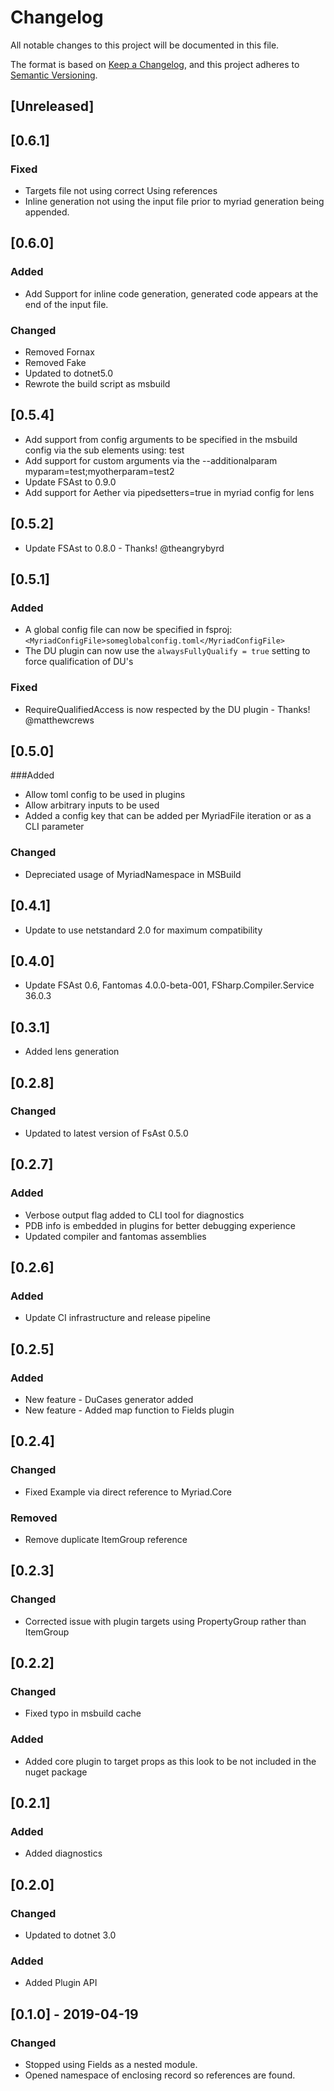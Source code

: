 # Changelog
All notable changes to this project will be documented in this file.

The format is based on [Keep a Changelog](https://keepachangelog.com/en/1.0.0/),
and this project adheres to [Semantic Versioning](https://semver.org/spec/v2.0.0.html).

## [Unreleased]

## [0.6.1]
### Fixed
- Targets file not using correct Using references
- Inline generation not using the input file prior to myriad generation being appended.

## [0.6.0]
### Added
- Add Support for inline code generation, generated code appears at the end of the input file.
### Changed
- Removed Fornax
- Removed Fake
- Updated to dotnet5.0
- Rewrote the build script as msbuild

## [0.5.4]
- Add support from config arguments to be specified in the msbuild config via the sub elements using: <MyriadParams><Param>test</Param></MyriadParams>
- Add support for custom arguments via the --additionalparam myparam=test;myotherparam=test2
- Update FSAst to 0.9.0
- Add support for Aether via pipedsetters=true in myriad config for lens

## [0.5.2]
- Update FSAst to 0.8.0 - Thanks! @theangrybyrd

## [0.5.1]
### Added
- A global config file can now be specified in fsproj: `<MyriadConfigFile>someglobalconfig.toml</MyriadConfigFile>`
- The DU plugin can now use the `alwaysFullyQualify = true` setting to force qualification of DU's
### Fixed
- RequireQualifiedAccess is now respected by the DU plugin - Thanks! @matthewcrews

## [0.5.0]
###Added
- Allow toml config to be used in plugins
- Allow arbitrary inputs to be used
- Added a config key that can be added per MyriadFile iteration or as a CLI parameter
### Changed
- Depreciated usage of MyriadNamespace in MSBuild

## [0.4.1]
- Update to use netstandard 2.0 for maximum compatibility

## [0.4.0]
- Update FSAst 0.6, Fantomas 4.0.0-beta-001, FSharp.Compiler.Service 36.0.3

## [0.3.1]
- Added lens generation

## [0.2.8]
### Changed
- Updated to latest version of FsAst 0.5.0

## [0.2.7]
### Added
- Verbose output flag added to CLI tool for diagnostics
- PDB info is embedded in plugins for better debugging experience
- Updated compiler and fantomas assemblies

## [0.2.6]
### Added
- Update CI infrastructure and release pipeline

## [0.2.5]
### Added
- New feature - DuCases generator added
- New feature - Added map function to Fields plugin

## [0.2.4]
### Changed
- Fixed Example via direct reference to Myriad.Core

### Removed
- Remove duplicate ItemGroup reference

## [0.2.3]
### Changed
- Corrected issue with plugin targets using PropertyGroup rather than ItemGroup

## [0.2.2]
### Changed
- Fixed typo in msbuild cache

### Added
- Added core plugin to target props as this look to be not included in the nuget package

## [0.2.1]
### Added
- Added diagnostics

## [0.2.0]
### Changed
- Updated to dotnet 3.0

### Added
- Added Plugin API

## [0.1.0] - 2019-04-19
### Changed
- Stopped using Fields as a nested module.
- Opened namespace of enclosing record so references are found.
